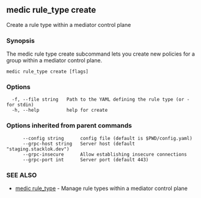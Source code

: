 ## medic rule_type create

Create a rule type within a mediator control plane

### Synopsis

The medic rule type create subcommand lets you create new policies for a group
within a mediator control plane.

```
medic rule_type create [flags]
```

### Options

```
  -f, --file string   Path to the YAML defining the rule type (or - for stdin)
  -h, --help          help for create
```

### Options inherited from parent commands

```
      --config string      config file (default is $PWD/config.yaml)
      --grpc-host string   Server host (default "staging.stacklok.dev")
      --grpc-insecure      Allow establishing insecure connections
      --grpc-port int      Server port (default 443)
```

### SEE ALSO

* [medic rule_type](medic_rule_type.md)	 - Manage rule types within a mediator control plane

